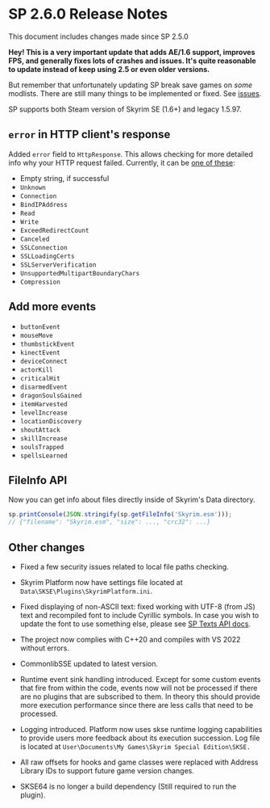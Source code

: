 # SP 2.6.0 Release Notes


This document includes changes made since SP 2.5.0

**Hey! This is a very important update that adds AE/1.6 support, improves FPS, and generally fixes lots of crashes and issues. It's quite reasonable to update instead of keep using 2.5 or even older versions.**

But remember that unfortunately updating SP break save games on *some* modlists. There are still many things to be implemented or fixed. See [issues](https://github.com/skyrim-multiplayer/skymp/issues?q=is%3Aopen+is%3Aissue+label%3Aarea%3Askyrim-platform).

SP supports both Steam version of Skyrim SE (1.6+) and legacy 1.5.97.

## `error` in HTTP client's response

Added `error` field to `HttpResponse`. This allows checking for more detailed info
why your HTTP request failed. Currently, it can be
[one of these](https://github.com/yhirose/cpp-httplib/blob/b80aa7fee31a8712b1d3cae05c1d9e7f5c436e3d/httplib.h#L771-L785):
* Empty string, if successful
* `Unknown`
* `Connection`
* `BindIPAddress`
* `Read`
* `Write`
* `ExceedRedirectCount`
* `Canceled`
* `SSLConnection`
* `SSLLoadingCerts`
* `SSLServerVerification`
* `UnsupportedMultipartBoundaryChars`
* `Compression`

## Add more events

* `buttonEvent`
* `mouseMove`
* `thumbstickEvent`
* `kinectEvent`
* `deviceConnect`
* `actorKill`
* `criticalHit`
* `disarmedEvent`
* `dragonSoulsGained`
* `itemHarvested`
* `levelIncrease`
* `locationDiscovery`
* `shoutAttack`
* `skillIncrease`
* `soulsTrapped`
* `spellsLearned`

## FileInfo API

Now you can get info about files directly inside of Skyrim's Data directory.

```ts
sp.printConsole(JSON.stringify(sp.getFileInfo('Skyrim.esm')));
// {"filename": "Skyrim.esm", "size": ..., "crc32": ...}
```


## Other changes

- Fixed a few security issues related to local file paths checking.


- Skyrim Platform now have settings file located at `Data\SKSE\Plugins\SkyrimPlatform.ini`.


- Fixed displaying of non-ASCII text: fixed working with UTF-8 (from JS) text and recompiled font to include Cyrillic symbols. In case you wish to update the font to use something else, please see [SP Texts API docs](../skyrim_platform/texts.md#compiling-font).


- The project now complies with C++20 and compiles with VS 2022 without errors.


- CommonlibSSE updated to latest version.


- Runtime event sink handling introduced. Except for some custom events that fire from within the code, events now will not be processed if there are no plugins that are subscribed to them. In theory this should provide more execution performance since there are less calls that need to be processed.


- Logging introduced. Platform now uses skse runtime logging capabilities to provide users more feedback about its execution succession. Log file is located at `User\Documents\My Games\Skyrim Special Edition\SKSE.`


- All raw offsets for hooks and game classes were replaced with Address Library IDs to support future game version changes.


- SKSE64 is no longer a build dependency (Still required to run the plugin).
